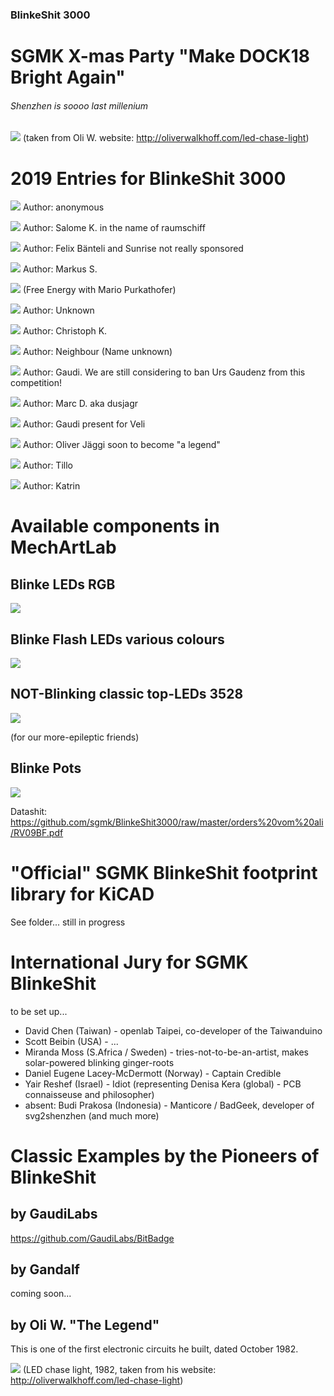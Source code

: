 ### BlinkeShit 3000
# SGMK X-mas Party "Make DOCK18 Bright Again"
###### Shenzhen is soooo last millenium

![](https://github.com/sgmk/BlinkeShit3000/raw/master/examples/chase_light_ani_1200x900.gif)
(taken from Oli W. website: http://oliverwalkhoff.com/led-chase-light)

# 2019 Entries for BlinkeShit 3000

![](https://github.com/sgmk/BlinkeShit3000/raw/master/2019_entries/Selection_118.jpg)
Author: anonymous

![](https://github.com/sgmk/BlinkeShit3000/raw/master/2019_entries/Selection_119.jpg)
Author: Salome K. in the name of raumschiff

![](https://github.com/sgmk/BlinkeShit3000/raw/master/2019_entries/Selection_120.jpg)
Author: Felix Bänteli and Sunrise not really sponsored 

![](https://github.com/sgmk/BlinkeShit3000/raw/master/2019_entries/Selection_121.jpg)
Author: Markus S.

![](https://github.com/sgmk/BlinkeShit3000/raw/master/2019_entries/Selection_122.jpg)
(Free Energy with Mario Purkathofer)

![](https://github.com/sgmk/BlinkeShit3000/raw/master/2019_entries/Selection_123.jpg)
Author: Unknown

![](https://github.com/sgmk/BlinkeShit3000/raw/master/2019_entries/Selection_124.jpg)
Author: Christoph K.

![](https://github.com/sgmk/BlinkeShit3000/raw/master/2019_entries/Selection_125.jpg)
Author: Neighbour (Name unknown)

![](https://github.com/sgmk/BlinkeShit3000/raw/master/2019_entries/Selection_126.jpg)
Author: Gaudi. We are still considering to ban Urs Gaudenz from this competition!

![](https://github.com/sgmk/BlinkeShit3000/raw/master/2019_entries/Selection_127.jpg)
Author: Marc D. aka dusjagr

![](https://github.com/sgmk/BlinkeShit3000/raw/master/2019_entries/Selection_128.jpg)
Author: Gaudi present for Veli

![](https://github.com/sgmk/BlinkeShit3000/raw/master/2019_entries/Selection_129.jpg)
Author: Oliver Jäggi soon to become "a legend"

![](https://github.com/sgmk/BlinkeShit3000/raw/master/2019_entries/Selection_130.jpg)
Author: Tillo

![](https://github.com/sgmk/BlinkeShit3000/raw/master/2019_entries/Selection_131.jpg)
Author: Katrin

# Available components in MechArtLab

## Blinke LEDs RGB

![](https://github.com/sgmk/BlinkeShit3000/raw/master/orders%20vom%20ali/RGB_flash_0807_aliOrder.jpg)

## Blinke Flash LEDs various colours

![](https://github.com/sgmk/BlinkeShit3000/raw/master/orders%20vom%20ali/Screenshot_ali_BlinkeLEDs.jpg)


## NOT-Blinking classic top-LEDs 3528

![](https://github.com/sgmk/BlinkeShit3000/raw/master/orders%20vom%20ali/topleds_3528.jpg)

(for our more-epileptic friends)

## Blinke Pots

![](https://github.com/sgmk/BlinkeShit3000/raw/master/orders%20vom%20ali/BlinkePots_onProtoboard.jpg)

Datashit: https://github.com/sgmk/BlinkeShit3000/raw/master/orders%20vom%20ali/RV09BF.pdf

# "Official" SGMK BlinkeShit footprint library for KiCAD

See folder... still in progress

# International Jury for SGMK BlinkeShit
to be set up...

* David Chen (Taiwan) - openlab Taipei, co-developer of the Taiwanduino
* Scott Beibin (USA) - ...
* Miranda Moss (S.Africa / Sweden) - tries-not-to-be-an-artist, makes solar-powered blinking ginger-roots
* Daniel Eugene Lacey-McDermott (Norway) - Captain Credible
* Yair Reshef (Israel) - Idiot (representing Denisa Kera (global) - PCB connaisseuse and philosopher)
* absent: Budi Prakosa (Indonesia) - Manticore / BadGeek, developer of svg2shenzhen (and much more)

# Classic Examples by the Pioneers of BlinkeShit
## by GaudiLabs

https://github.com/GaudiLabs/BitBadge

## by Gandalf
coming soon...

## by Oli W. "The Legend"
This is one of the first electronic circuits he built, dated October 1982.

![](https://github.com/sgmk/BlinkeShit3000/raw/master/examples/chase_light_ani_1200x900.gif)
(LED chase light, 1982, taken from his website: http://oliverwalkhoff.com/led-chase-light)
